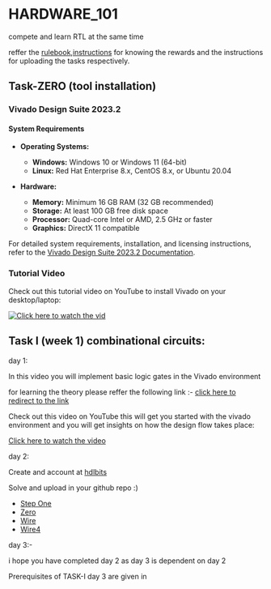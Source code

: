 # HARDWARE_101
compete and learn RTL at the same time 

reffer the [rulebook](https://github.com/ARX-0/HARDWARE_101/blob/main/rulebook.md),[instructions](https://github.com/ARX-0/HARDWARE_101/blob/main/instructions.md) for knowing the rewards and the instructions for uploading the tasks respectively.

## Task-ZERO (tool installation)

### Vivado Design Suite 2023.2

#### System Requirements

- **Operating Systems:**
  - **Windows:** Windows 10 or Windows 11 (64-bit)
  - **Linux:** Red Hat Enterprise 8.x, CentOS 8.x, or Ubuntu 20.04

- **Hardware:**
  - **Memory:** Minimum 16 GB RAM (32 GB recommended)
  - **Storage:** At least 100 GB free disk space
  - **Processor:** Quad-core Intel or AMD, 2.5 GHz or faster
  - **Graphics:** DirectX 11 compatible

For detailed system requirements, installation, and licensing instructions, refer to the [Vivado Design Suite 2023.2 Documentation](https://docs.amd.com/r/en-US/ug973-vivado-release-notes-install-license/Requirements-and-Setup).

### Tutorial Video

Check out this tutorial video on YouTube to install Vivado on your desktop/laptop:

[![Click here to watch the vid](https://img.youtube.com/vi/fBFn32Al0yw/maxresdefault.jpg)](https://www.youtube.com/watch?v=fBFn32Al0yw)

## Task I (week 1) combinational circuits:

day 1: 

In this video you will implement basic logic gates in the Vivado environment

for learning the theory please reffer the following link :- [click here to redirect to the link](https://www.geeksforgeeks.org/logic-gates/)

Check out this video on YouTube this will get you started with the vivado environment and you will get insights on how the design flow takes place:

[Click here to watch the video](https://www.youtube.com/watch?v=sA5YEIFzCOw)

day 2:

Create and account at [hdlbits](https://hdlbits.01xz.net/wiki/Main_Page)

Solve and upload in your github repo :)

- [Step One](https://hdlbits.01xz.net/wiki/Step_one)
- [Zero](https://hdlbits.01xz.net/wiki/Zero)
- [Wire](https://hdlbits.01xz.net/wiki/Wire)
- [Wire4](https://hdlbits.01xz.net/wiki/Wire4)


day 3:-

i hope you have completed day 2 as day 3 is dependent on day 2

Prerequisites of TASK-I day 3 are given in 
